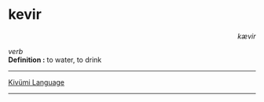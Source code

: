 
# kevir

<div align="right"><i>kævir</i></div>

*verb*  
**Definition :** to water, to drink  

---

[Kivümi Language](../README.md)

---
